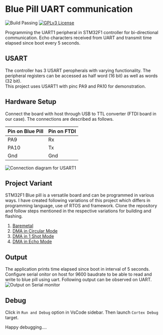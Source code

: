 # Blue Pill UART communication

![Build Passing](https://img.shields.io/badge/build-passing-brightgreen) [![GPLv3 License](https://img.shields.io/badge/License-GPL%20v3-yellow.svg)](https://opensource.org/licenses/)

Programming the UART1 peripheral in STM32F1 controller for bi-directional communication. Echo characters received from UART and transmit time elapsed since boot every 5 seconds.

## USART

The controller has 3 USART peropherals with varying functionality. The peripheral registers can be accessed as half word (16 bit) as well as words (32 bit).\
This project uses USART1 with pinc PA9 and PA10 for demonstration.

## Hardware Setup

Connect the board with host through USB to TTL converter (FTDI board in our case). The connections are described as follows.

| Pin on Blue Pill  | Pin on FTDI  |
|------------------ |------------- |
| PA9               | Rx           |
| PA10              | Tx           |
| Gnd               | Gnd          |

![Connection diagram for USART1](https://github.com/csrohit/bluepill-uart/blob/main/docs/label.png "Pin connection diagram for usart1")

## Project Variant

STM32F1 Blue pill is a versatile board and can be programmed in various ways. I have created following variations of this project which differs in programming language, use of RTOS and framework. Clone the repository and follow steps mentioned in the respective variations for building and flashing.

1. [Baremetal](baremetal)
2. [DMA in Circular Mode](dma-circular)
3. [DMA in 1 Shot Mode](dma-1shot)
4. [DMA in Echo Mode](dma-echo)

## Output

The application prints time elapsed since boot in interval of 5 seconds. Configure serial onitor on host for 9600 baudrate to be able to read and write to blue pill using uart. Following output can be observed on UART.\
![Output on Serial monitor](https://github.com/csrohit/bluepill-uart/blob/main/docs/output.jpg "Serial messages printed on monitor")

## Debug

Click in `Run and Debug` option in VsCode sidebar. Then launch `Cortex Debug` target.

Happy debugging....
